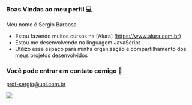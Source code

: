 ### Boas Vindas ao meu perfil 💻


Meu nome é Sergio Barbosa

- Estou fazendo muitos cursos na [Alura] (https://www.alura.com.br) 
- Estou me desenvolvendo na linguagem JavaScript
- Utilizo esse espaço para minha organização e compartilhamento dos meus projetos desenvolvidos 

### Você pode entrar em contato comigo 📧

prof-sergio@uol.com.br

![](https://media.tenor.com/WSRY6fAulMgAAAAi/garfield-monday.gif)


